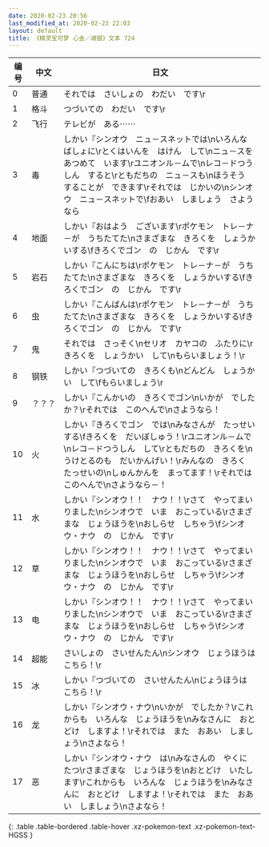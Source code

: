 ```yaml
---
date: 2020-02-23 20:56
last_modified_at: 2020-02-23 22:03
layout: default
title: 《精灵宝可梦 心金／魂银》文本 724
---
```

| 编号 | 中文 | 日文 |
| ---- | ---- | ---- |
| 0 | 普通 | それでは　さいしょの　わだい　です\r |
| 1 | 格斗 | つづいての　わだい　です\r |
| 2 | 飞行 | テレビが　ある⋯⋯ |
| 3 | 毒 | しかい『シンオウ　ニュ－スネットでは\nいろんな　ばしょに\rとくはいんを　はけん　して\nニュ－スを　あつめて　います\rユニオンル－ムで\nレコ－ドつうしん　すると\rともだちの　ニュ－スも\nほうそう　することが　できます\rそれでは　じかいの\nシンオウ　ニュ－スネットで\fおあい　しましょう　さようなら |
| 4 | 地面 | しかい『おはよう　ございます\rポケモン　トレ－ナ－が　うちたてた\nさまざまな　きろくを　しょうかいする\fきろくでゴン　の　じかん　です\r |
| 5 | 岩石 | しかい『こんにちは\rポケモン　トレ－ナ－が　うちたてた\nさまざまな　きろくを　しょうかいする\fきろくでゴン　の　じかん　です\r |
| 6 | 虫 | しかい『こんばんは\rポケモン　トレ－ナ－が　うちたてた\nさまざまな　きろくを　しょうかいする\fきろくでゴン　の　じかん　です\r |
| 7 | 鬼 | それでは　さっそく\nセリオ　カヤコの　ふたりに\rきろくを　しょうかい　して\nもらいましょう！\r |
| 8 | 钢铁 | しかい『つづいての　きろくも\nどんどん　しょうかい　して\fもらいましょう\r |
| 9 | ？？？ | しかい『こんかいの　きろくでゴン\nいかが　でしたか？\rそれでは　このへんで\nさようなら！ |
| 10 | 火 | しかい『きろくでゴン　では\nみなさんが　たっせい　する\fきろくを　だいぼしゅう！\rユニオンル－ムで\nレコ－ドつうしん　して\rともだちの　きろくを\nうけとるのも　だいかんげい！\rみんなの　きろく　たっせいの\nしゅんかんを　まってます！\rそれでは　このへんで\nさようなら－！ |
| 11 | 水 | しかい『シンオウ！！　ナウ！！\rさて　やってまいりました\nシンオウで　いま　おこっている\rさまざまな　じょうほうを\nおしらせ　しちゃう\fシンオウ・ナウ　の　じかん　です\r |
| 12 | 草 | しかい『シンオウ！！　ナウ！！\rさて　やってまいりました\nシンオウで　いま　おこっている\rさまざまな　じょうほうを\nおしらせ　しちゃう\fシンオウ・ナウ　の　じかん　です\r |
| 13 | 电 | しかい『シンオウ！！　ナウ！！\rさて　やってまいりました\nシンオウで　いま　おこっている\rさまざまな　じょうほうを\nおしらせ　しちゃう\fシンオウ・ナウ　の　じかん　です\r |
| 14 | 超能 | さいしょの　さいせんたん\nシンオウ　じょうほうは　こちら！\r |
| 15 | 冰 | しかい『つづいての　さいせんたん\nじょうほうは　こちら！\r |
| 16 | 龙 | しかい『シンオウ・ナウ\nいかが　でしたか？\rこれからも　いろんな　じょうほうを\nみなさんに　おとどけ　しますよ！\rそれでは　また　おあい　しましょう\nさよなら！ |
| 17 | 恶 | しかい『シンオウ・ナウ　は\nみなさんの　やくに　たつ\rさまざまな　じょうほうを\nおとどけ　いたします\rこれからも　いろんな　じょうほうを\nみなさんに　おとどけ　しますよ！\rそれでは　また　おあい　しましょう\nさよなら！ |
{: .table .table-bordered .table-hover .xz-pokemon-text .xz-pokemon-text-HGSS }
